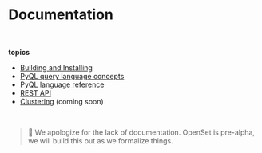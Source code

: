 # Documentation

&nbsp;

**topics**

* [Building and Installing](https://github.com/perple-io/openset/tree/master/docs/build_install)  
* [PyQL query language concepts](https://github.com/perple-io/openset/tree/master/docs/pyql/README.md)
* [PyQL language reference](https://github.com/perple-io/openset/blob/master/docs/pyql/language_reference.md)
* [REST API](https://github.com/perple-io/openset/tree/master/docs/rest/README.md)  
* [Clustering](#) (coming soon)

&nbsp;
&nbsp;
>:pushpin: We apologize for the lack of documentation. OpenSet is pre-alpha, we will build this out as we formalize things.